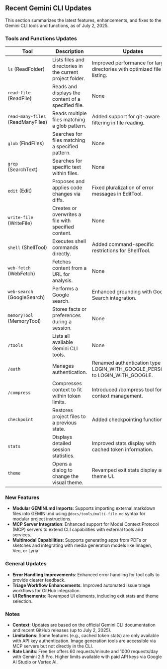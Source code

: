 ## Recent Gemini CLI Updates

This section summarizes the latest features, enhancements, and fixes to the Gemini CLI tools and functions, as of July 2, 2025.

### Tools and Functions Updates

| Tool                              | Description                                                | Updates                                                                      | Example                                                        |
| --------------------------------- | ---------------------------------------------------------- | ---------------------------------------------------------------------------- | -------------------------------------------------------------- |
| `ls` (ReadFolder)                 | Lists files and directories in the current project folder. | Improved performance for large directories with optimized file listing.      | `ls`                                                           |
| `read-file` (ReadFile)            | Reads and displays the content of a specified file.        | None                                                                         | `read-file src/index.js`                                       |
| `read-many-files` (ReadManyFiles) | Reads multiple files matching a glob pattern.              | Added support for git-aware filtering in file reading.                       | `read-many-files *.py`                                         |
| `glob` (FindFiles)                | Searches for files matching a specified pattern.           | None                                                                         | `glob **/*.json`                                               |
| `grep` (SearchText)               | Searches for specific text within files.                   | None                                                                         | `grep 'TODO' src/*.js`                                         |
| `edit` (Edit)                     | Proposes and applies code changes via diffs.               | Fixed pluralization of error messages in EditTool.                           | `edit src/index.js 'Add error handling to fetchData function'` |
| `write-file` (WriteFile)          | Creates or overwrites a file with specified content.       | None                                                                         | `write-file README.md 'Add project description'`               |
| `shell` (ShellTool)               | Executes shell commands directly.                          | Added command-specific restrictions for ShellTool.                           | `!npm install express`                                         |
| `web-fetch` (WebFetch)            | Fetches content from a URL for analysis.                   | None                                                                         | `web-fetch https://api.example.com/data`                       |
| `web-search` (GoogleSearch)       | Performs a Google search.                                  | Enhanced grounding with Google Search integration.                           | `web-search 'JavaScript async await tutorial'`                 |
| `memoryTool` (MemoryTool)         | Stores facts or preferences during a session.              | None                                                                         | `memoryTool 'Prefer async/await over promises'`                |
| `/tools`                          | Lists all available Gemini CLI tools.                      | None                                                                         | `/tools`                                                       |
| `/auth`                           | Manages authentication.                                    | Renamed authentication type LOGIN_WITH_GOOGLE_PERSONAL to LOGIN_WITH_GOOGLE. | `/auth`                                                        |
| `/compress`                       | Compresses context to fit within token limits.             | Introduced /compress tool for context management.                            | `/compress`                                                    |
| `checkpoint`                      | Restores project files to a previous state.                | Added checkpointing functionality.                                           | `checkpoint`                                                   |
| `stats`                           | Displays detailed session statistics.                      | Improved stats display with cached token information.                        | `stats`                                                        |
| `theme`                           | Opens a dialog to change the visual theme.                 | Revamped exit stats display and theme UI.                                    | `theme`                                                        |

### New Features

- **Modular GEMINI.md Imports**: Supports importing external markdown files into GEMINI.md using `@docs/tools/multi-file.md` syntax for modular project instructions.
- **MCP Server Integration**: Enhanced support for Model Context Protocol (MCP) servers to extend CLI capabilities with external tools and services.
- **Multimodal Capabilities**: Supports generating apps from PDFs or sketches and integrating with media generation models like Imagen, Veo, or Lyria.

### General Updates

- **Error Handling Improvements**: Enhanced error handling for tool calls to provide clearer feedback.
- **Triage Workflow Enhancements**: Improved automated issue triage workflows for GitHub integration.
- **UI Refinements**: Revamped UI elements, including exit stats and theme selection.

### Notes

- **Context**: Updates are based on the official Gemini CLI documentation and recent GitHub releases (up to July 2, 2025).
- **Limitations**: Some features (e.g., cached token stats) are only available with API key authentication. Image generation tools are accessible via MCP servers but not directly in the CLI.
- **Rate Limits**: Free tier offers 60 requests/minute and 1000 requests/day with Gemini 2.5 Pro. Higher limits available with paid API keys via Google AI Studio or Vertex AI.
